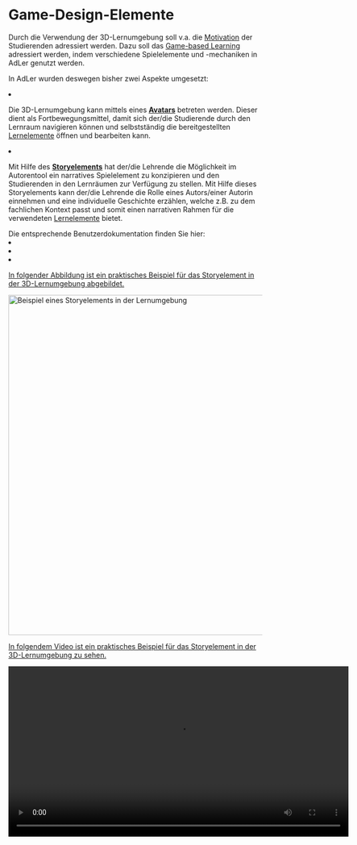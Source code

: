 # Game-Design-Elemente

<show-structure/>
<p>
    Durch die Verwendung der 3D-Lernumgebung soll v.a. die <a href="Lernmotivation-GE.md">Motivation</a> der Studierenden adressiert werden. 
    Dazu soll das <a href="Game-based-Learning-GE.md">Game-based Learning</a> adressiert werden, 
    indem verschiedene Spielelemente und -mechaniken in AdLer genutzt werden. 
</p>
<p>
    In AdLer wurden deswegen bisher zwei Aspekte umgesetzt:
</p>
<list>
    <li>
        <p>
            Die 3D-Lernumgebung kann mittels eines <a href="Avatar-GE.md"><b>Avatars</b></a> betreten werden. 
            Dieser dient als Fortbewegungsmittel, damit sich der/die Studierende durch den Lernraum navigieren können 
            und selbstständig die bereitgestellten <a href="Lernelement-GE.md">Lernelemente</a> öffnen und bearbeiten kann.
        </p>
    </li>
    <li>
        <p>
            Mit Hilfe des <a href="Storyelement-GE.md"><b>Storyelements</b></a> hat der/die Lehrende die Möglichkeit 
            im Autorentool ein narratives Spielelement zu konzipieren und den Studierenden in den Lernräumen zur Verfügung zu stellen. 
            Mit Hilfe dieses Storyelements kann der/die Lehrende die Rolle eines Autors/einer Autorin einnehmen und eine 
            individuelle Geschichte erzählen, welche z.B. zu dem fachlichen Kontext passt und somit einen narrativen Rahmen 
            für die verwendeten <a href="Lernelement-GE.md">Lernelemente</a> bietet.
        </p>
    </li>
</list>
<procedure title="Praktisches Beispiel zum Storyelement (3D-Lernumgebung)" id="praktisches-Beispiel">
    <tip>Die entsprechende Benutzerdokumentation finden Sie hier: 
        <list>
            <li>
                <a href="ManualEngine-Avatar-steuern.topic"/>
            </li>
            <li>
                <a href="ManualEngine-Lernraum-Story-Elemente.topic"/>
            </li>
            <li>
                <a href="ManualEngine-Story-Elemente-bedienen.topic"/>
            </li>
        </list>
    </tip>
    <p>In folgender Abbildung ist ein praktisches Beispiel für das Storyelement in der 3D-Lernumgebung abgebildet. </p>
    <img src="imageManualDidaktik_Abbildung_Storyelement_3D-Lernumgebung.JPG" alt="Beispiel eines Storyelements in der Lernumgebung" width="675"/>
    <br/>
    <p>In folgendem Video ist ein praktisches Beispiel für das Storyelement in der 3D-Lernumgebung zu sehen. </p>
    <video src="videoManualDidaktik_Storyelement_3D-Lernumgebung.mp4" alt="Beispiel-Video eines Storyelements in der Lernumgebung" preview-src="videoManualDidaktik_Storyelement_3D-Lernumgebung.png" width="675"/>
</procedure>

